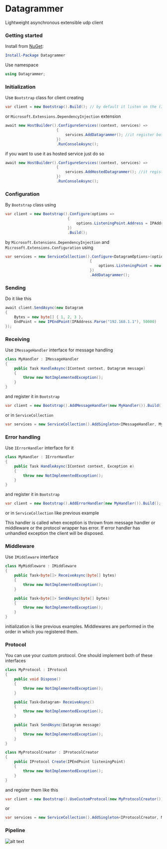 # Datagrammer

Lightweight asynchronous extensible udp client

### Getting started

Install from [NuGet](https://www.nuget.org/packages/Datagrammer/):

```powershell
Install-Package Datagrammer
```

Use namespace

```csharp
using Datagrammer;
```

### Initialization

Use `Bootstrap` class for client creating

```csharp
var client = new Bootstrap().Build(); // by default it listen on the (IPAddress.Any, 5000) endpoint
```

or `Microsoft.Extensions.DependencyInjection` extension

```csharp
await new HostBuilder().ConfigureServices((context, services) =>
                       {
                           services.AddDatagrammer(); //it register both interfaces IDatagramClient and IDatagramSender
                       })
                       .RunConsoleAsync();
```

if you want to use it as hosted service just do so

```csharp
await new HostBuilder().ConfigureServices((context, services) =>
                       {
                           services.AddHostedDatagrammer(); //it register only IDatagramSender interface
                       })
                       .RunConsoleAsync();
```

### Configuration

By `Bootstrap` class using

```csharp
var client = new Bootstrap().Configure(options =>
                            {
                                options.ListeningPoint.Address = IPAddress.Loopback;
                            })
                            .Build();
```

by `Microsoft.Extensions.DependencyInjection` and `Microsoft.Extensions.Configuration` using

```csharp
var services = new ServiceCollection().Configure<DatagramOptions>(options =>
                                      {
                                          options.ListeningPoint = new IPEndPoint(IPAddress.Loopback, 12345);
                                      })
                                      .AddDatagrammer();
```

### Sending

Do it like this

```csharp
await client.SendAsync(new Datagram
{
    Bytes = new byte[] { 1, 2, 3 },
    EndPoint = new IPEndPoint(IPAddress.Parse("192.168.1.1"), 50000)
});
```

### Receiving

Use `IMessageHandler` interface for message handling

```csharp
class MyHandler : IMessageHandler
{
    public Task HandleAsync(IContext context, Datagram message)
    {
        throw new NotImplementedException();
    }
}
```

and register it in `Bootstrap`

```csharp
var client = new Bootstrap().AddMessageHandler(new MyHandler()).Build();
```

or in `ServiceCollection`

```csharp
var services = new ServiceCollection().AddSingleton<IMessageHandler, MyHandler>().AddDatagrammer();
```

### Error handling

Use `IErrorHandler` interface for it

```csharp
class MyHandler : IErrorHandler
{
    public Task HandleAsync(IContext context, Exception e)
    {
        throw new NotImplementedException();
    }
}
```

and register it in `Bootstrap`

```csharp
var client = new Bootstrap().AddErrorHandler(new MyHandler()).Build();
```

or in `ServiceCollection` like previous example

This handler is called when exception is thrown from message handler or middleware or the protocol wrapper has error. If error handler has unhandled exception the client will be disposed.

### Middleware

Use `IMiddleware` interface

```csharp
class MyMiddleware : IMiddleware
{
    public Task<byte[]> ReceiveAsync(byte[] bytes)
    {
        throw new NotImplementedException();
    }

    public Task<byte[]> SendAsync(byte[] bytes)
    {
        throw new NotImplementedException();
    }
}
```

initialization is like previous examples. Middlewares are performed in the order in which you registered them.

### Protocol

You can use your custom protocol. One should implement both of these interfaces

```csharp
class MyProtocol : IProtocol
{
    public void Dispose()
    {
        throw new NotImplementedException();
    }

    public Task<Datagram> ReceiveAsync()
    {
        throw new NotImplementedException();
    }

    public Task SendAsync(Datagram message)
    {
        throw new NotImplementedException();
    }
}

class MyProtocolCreator : IProtocolCreator
{
    public IProtocol Create(IPEndPoint listeningPoint)
    {
        throw new NotImplementedException();
    }
}
```
and register them like this

```csharp
var client = new Bootstrap().UseCustomProtocol(new MyProtocolCreator()).Build();
```

or

```csharp
var services = new ServiceCollection().AddSingleton<IProtocolCreator, MyProtocolCreator>().AddDatagrammer();
```

### Pipeline

![alt text](https://9wpxtq.db.files.1drv.com/y4mfT5AmcOnbLro8HiHJ_hjs_BaEEFr9V8zxOAWUDdZPUQhJDQS8Z3OPZI4_A3nKhoyp8WVfKk7v6Wz3ii6eeHBz3YJqMyYV3QEULHHgM_8HirHfKMYvGdRVCHO4hMYp_PBX3yjSnNP7oWq9DD0BO2H6U0-izMTveKDAc7yNpZ463okwigoYMzOj2RdzmlhHMX1?width=741&height=351&cropmode=none)

